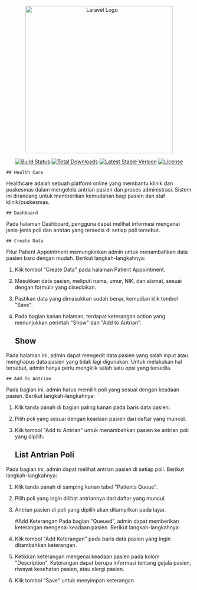 <p align="center"><a href="https://laravel.com" target="_blank"><img src="https://raw.githubusercontent.com/laravel/art/master/logo-lockup/5%20SVG/2%20CMYK/1%20Full%20Color/laravel-logolockup-cmyk-red.svg" width="400" alt="Laravel Logo"></a></p>

<p align="center">
<a href="https://github.com/laravel/framework/actions"><img src="https://github.com/laravel/framework/workflows/tests/badge.svg" alt="Build Status"></a>
<a href="https://packagist.org/packages/laravel/framework"><img src="https://img.shields.io/packagist/dt/laravel/framework" alt="Total Downloads"></a>
<a href="https://packagist.org/packages/laravel/framework"><img src="https://img.shields.io/packagist/v/laravel/framework" alt="Latest Stable Version"></a>
<a href="https://packagist.org/packages/laravel/framework"><img src="https://img.shields.io/packagist/l/laravel/framework" alt="License"></a>
</p>

    ## Health Care
Healthcare adalah sebuah platform online yang membantu klinik dan puskesmas dalam mengelola antrian pasien dan proses administrasi. Sistem ini dirancang untuk memberikan kemudahan bagi pasien dan staf klinik/puskesmas.

    ## Dashboard

Pada halaman Dashboard, pengguna dapat melihat informasi mengenai jenis-jenis poli dan antrian yang tersedia di setiap poli tersebut.

    ## Create Data

Fitur Patient Appointment memungkinkan admin untuk menambahkan data pasien baru dengan mudah. Berikut langkah-langkahnya:

1. Klik tombol "Create Data" pada halaman Patient Appointment.
2. Masukkan data pasien, meliputi nama, umur, NIK, dan alamat, sesuai dengan formulir yang disediakan.
3. Pastikan data yang dimasukkan sudah benar, kemudian klik tombol "Save".
4. Pada bagian kanan halaman, terdapat keterangan action yang menunjukkan perintah "Show" dan "Add to Antrian".

   ## Show
Pada halaman ini, admin dapat mengedit data pasien yang salah input atau menghapus data pasien yang tidak lagi digunakan. Untuk melakukan hal tersebut, admin hanya perlu mengklik salah satu opsi yang tersedia.

    ## Add To Antrian 
Pada bagian ini, admin harus memilih poli yang sesuai dengan keadaan pasien. Berikut langkah-langkahnya:

1. Klik tanda panah di bagian paling kanan pada baris data pasien.
2. Pilih poli yang sesuai dengan keadaan pasien dari daftar yang muncul.
3. Klik tombol "Add to Antrian" untuk menambahkan pasien ke antrian poli yang dipilih.

    ## List Antrian Poli
Pada bagian ini, admin dapat melihat antrian pasien di setiap poli. Berikut langkah-langkahnya:

1. Klik tanda panah di samping kanan tabel "Patients Queue".
2. Pilih poli yang ingin dilihat antriannya dari daftar yang muncul.
3. Antrian pasien di poli yang dipilih akan ditampilkan pada layar.

   #Add Keterangan
Pada bagian "Queued", admin dapat memberikan keterangan mengenai keadaan pasien. Berikut langkah-langkahnya:

1. Klik tombol "Add Keterangan" pada baris data pasien yang ingin ditambahkan keterangan.
2. Ketikkan keterangan mengenai keadaan pasien pada kolom "Description". Keterangan dapat berupa informasi tentang gejala pasien, riwayat kesehatan pasien, atau alergi    pasien.
3. Klik tombol "Save" untuk menyimpan keterangan.


